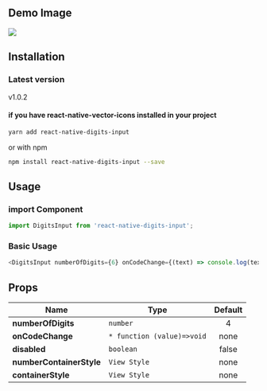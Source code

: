 ## Demo Image

![](https://ik.imagekit.io/killuaaog/ComponentsDemo/DigitsInput?updatedAt=1690297366608)

## Installation

### Latest version

v1.0.2

#### if you have react-native-vector-icons installed in your project

```bash
yarn add react-native-digits-input
```

or with npm

```bash
npm install react-native-digits-input --save
```

## Usage

### import Component

```javascript
import DigitsInput from 'react-native-digits-input';
```

### Basic Usage

```javascript
<DigitsInput numberOfDigits={6} onCodeChange={(text) => console.log(text)} />
```

## Props

| Name                     | Type                       | Default |
| ------------------------ | -------------------------- | :-----: |
| **numberOfDigits**       | `number`                   |    4    |
| **onCodeChange**         | `* function (value)=>void` |  none   |
| **disabled**             | `boolean`                  |  false  |
| **numberContainerStyle** | `View Style`               |  none   |
| **containerStyle**       | `View Style`               |  none   |
